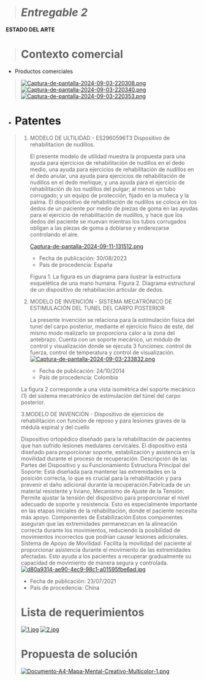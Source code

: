> # *Entregable 2*
>
 **ESTADO DEL ARTE**
>
> # **Contexto comercial**
>
- Productos comerciales
> [![Captura-de-pantalla-2024-09-03-220308.png](https://i.postimg.cc/GmSkX4sR/Captura-de-pantalla-2024-09-03-220308.png)](https://postimg.cc/yDcgdYPp)
> [![Captura-de-pantalla-2024-09-03-220340.png](https://i.postimg.cc/m2mMrPj9/Captura-de-pantalla-2024-09-03-220340.png)](https://postimg.cc/zVR3tX9D)
> [![Captura-de-pantalla-2024-09-03-220353.png](https://i.postimg.cc/T3SDrBZY/Captura-de-pantalla-2024-09-03-220353.png)](https://postimg.cc/21QyY9kP)
>
- # Patentes
> 1. MODELO DE ULTILIDAD - ES2960596T3 Dispositivo de rehabilitacion de nudillos.
> 
>    El presente modelo de utilidad muestra la propuesta para una ayuda para ejercicios de rehabilitación de nudillos en el dedo medio, una ayuda para ejercicios de rehabilitación de
>    nudillos en el dedo anular, una ayuda para ejercicios de rehabilitación de nudillos en el dedo meñique, y una ayuda para
>    el ejercicio de rehabilitación de los nudillos del pulgar; al menos un tubo corrugado; y un equipo de protección, fijado en la muñeca y la palma.
>    El dispositivo de rehabilitación de nudillos se coloca en los dedos de un paciente por medio de piezas de goma en las ayudas
>    para el ejercicio de rehabilitación de nudillos, y hace que los dedos del paciente se muevan mientras los tubos corrugados obligan a las piezas de goma a doblarse y enderezarse controlando el aire.
>    
>    [Captura-de-pantalla-2024-09-11-131512.png](https://postimg.cc/CB0WWhrH)
>    
>    - Fecha de publicación: 30/08/2023
>    - País de procedencia: España
>    
>    Figura 1. La figura es un diagrama para ilustrar la estructura esquelética de una mano humana.
>    Figura 2. Diagrama estructural de un dispositivo de rehabiliación articular de dedos.
>    
> 3. MODELO DE INVENCIÓN - SISTEMA MECATRÓNICO DE ESTIMULACIÓN DEL TUNEL DEL CARPO POSTERIOR
>    
>    La presente invención se relaciona para la estimulación física del tunel del carpo posterior, mediante el ejercicio físico de este, del mismo modo realizarlo se proporciona calor a la zona
>    del antebrazo. Cuenta con un soporte mecánico, un módulo de control y visualización donde se ejecuta 3 funciones: control de fuerza, control de temperatura y control de visualización.
>    [![Captura-de-pantalla-2024-09-03-233832.png](https://i.postimg.cc/7P50L3by/Captura-de-pantalla-2024-09-03-233832.png)](https://postimg.cc/Z0hC7yrf)
>    
>    - Fecha de publicación: 24/10/2014
>    - País de procedencia: Colombia
>    
>   La figura 2 corresponde a una vista isométrica del soporte mecánico (1) del sistema mecatrónico de estimulación del túnel del carpo posterior.
> 
> 3.MODELO DE INVENCIÓN - Dispositivo de ejercicios de rehabilitación con función de reposo y para lesiones graves de la médula espinal y del cuello
>
>  Dispositivo ortopédico diseñado para la rehabilitación de pacientes que han sufrido lesiones medulares cervicales. El dispositivo está diseñado
>  para proporcionar soporte, estabilización y asistencia en la movilidad durante el proceso de recuperación.
>  Descripción de las Partes del Dispositivo y su Funcionamiento
>  Estructura Principal del Soporte: Está diseñada para mantener las extremidades en la posición correcta, lo que es crucial para la
>  rehabilitación y para prevenir el daño adicional durante la recuperación.Fabricada de un material resistente y liviano,
>  Mecanismo de Ajuste de la Tensión: Permite ajustar la tensión del dispositivo para proporcionar el nivel adecuado de soporte y
>  resistencia. Esto es especialmente importante en las etapas iniciales de la rehabilitación, donde el paciente necesita más apoyo.
>  Componentes de Estabilización:Estos componentes aseguran que las extremidades permanezcan en la alineación correcta durante los movimientos, reduciendo la
>  posibilidad de movimientos incorrectos que podrían causar lesiones adicionales.
>  Sistema de Apoyo de Movilidad: Facilita la movilidad del paciente al proporcionar asistencia durante el movimiento de las extremidades afectadas. Esto ayuda a los pacientes a recuperar
>  gradualmente su capacidad de movimiento de manera segura y controlada.
> [![d80a9314-ae90-4ec9-98c1-a01595fbe6ad.jpg](https://i.postimg.cc/Y2NG0dkZ/d80a9314-ae90-4ec9-98c1-a01595fbe6ad.jpg)](https://postimg.cc/rzmFYCDN)
>   - Fecha de publicación: 23/07/2021
>   - País de procedencia: China
> # **Lista de requerimientos**
>
>[![1.jpg](https://i.postimg.cc/L6QYpr4B/1.jpg)](https://postimg.cc/7f7Y1t2f)
>[![2.jpg](https://i.postimg.cc/d1FD6Fnv/2.jpg)](https://postimg.cc/cKDs1VV5)
>
> # **Propuesta de solución**
> 
> [![Documento-A4-Mapa-Mental-Creativo-Multicolor-1.png](https://i.postimg.cc/HLM5LnwQ/Documento-A4-Mapa-Mental-Creativo-Multicolor-1.png)](https://postimg.cc/Z9T07TDR)
> 




